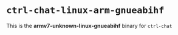 # `ctrl-chat-linux-arm-gnueabihf`

This is the **armv7-unknown-linux-gnueabihf** binary for `ctrl-chat`
